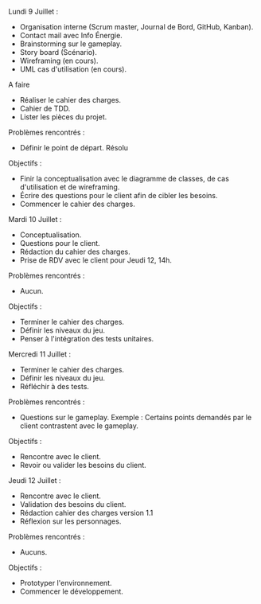 Lundi 9 Juillet :
- Organisation interne (Scrum master, Journal de Bord, GitHub, Kanban).
- Contact mail avec Info Énergie.
- Brainstorming sur le gameplay.
- Story board (Scénario).
- Wireframing (en cours).
- UML cas d'utilisation (en cours).

A faire
- Réaliser le cahier des charges.
- Cahier de TDD.
- Lister les pièces du projet.

Problèmes rencontrés :
- Définir le point de départ. Résolu

Objectifs :
- Finir la conceptualisation avec le diagramme de classes, de cas d'utilisation et de wireframing.
- Écrire des questions pour le client afin de cibler les besoins.
- Commencer le cahier des charges.

Mardi 10 Juillet :
- Conceptualisation.
- Questions pour le client.
- Rédaction du cahier des charges.
- Prise de RDV avec le client pour Jeudi 12, 14h.

Problèmes rencontrés :
- Aucun.

Objectifs :
- Terminer le cahier des charges.
- Définir les niveaux du jeu.
- Penser à l'intégration des tests unitaires.

Mercredi 11 Juillet :
- Terminer le cahier des charges.
- Définir les niveaux du jeu.
- Réfléchir à des tests.

Problèmes rencontrés :
- Questions sur le gameplay.
Exemple : Certains points demandés par le client contrastent avec le gameplay.

Objectifs :
- Rencontre avec le client.
- Revoir ou valider les besoins du client.

Jeudi 12 Juillet :
- Rencontre avec le client.
- Validation des besoins du client.
- Rédaction cahier des charges version 1.1
- Réflexion sur les personnages.

Problèmes rencontrés :
- Aucuns.

Objectifs :
- Prototyper l'environnement.
- Commencer le développement.